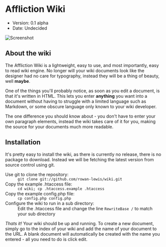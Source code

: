 # Affliction Wiki

- Version: 0.1 alpha
- Date: Undecided

![Screenshot](https://github.com/rowan-lewis/wiki/raw/master/screenshot.png)


## About the wiki

The Affliction Wiki is a lightweight, easy to use, and most importantly, easy  to read wiki engine. No longer will your wiki documents look like the  designer had no care for typography, instead they will be a thing of  beauty, well **maybe**.

One of the things you'll probably notice, as soon as you edit a document, is that it's written in HTML. This lets you enter **anything** you want into a document without having to struggle with a limited language such as Markdown, or some obscure language only known to your wiki developer.

The one difference you should know about - you don't have to enter your own paragraph elements, instead the wiki takes care of it for you, making the source for your documents much more readable.


## Installation

It's  pretty easy to install the wiki, as there is currently no release,  there is no package to download. Instead we will be fetching the latest  version from source control using git.

<dl>
    <dt>Use git to clone the repository:</dt>
    <dd><code>git clone git://github.com/rowan-lewis/wiki.git</code></dd>
    <dt>Copy the example .htaccess file:</dt>
    <dd><code>cd wiki; cp .htaccess.example .htaccess</code></dd>
    <dt>Copy the example config.php file:</dt>
    <dd><code>cp config.php config.php</code></dd>
    <dt>Configure the wiki to run in a sub directory:</dt>
    <dd>Edit the .htaccess file and change the line <code>RewriteBase /</code> to match your sub directory</dd>
</dl>

*Thats it!* Your  wiki should be up and running. To create a new document, simply go to  the index of your wiki and add the name of your document to the URL. A  blank document will automatically be created with the name you entered -  all you need to do is click edit.
